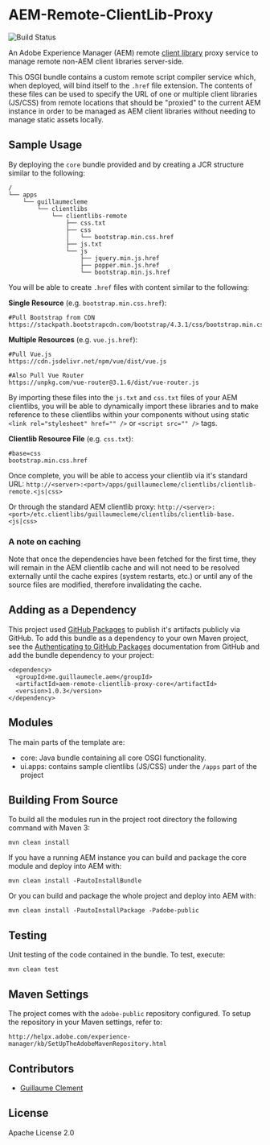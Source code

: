 # AEM-Remote-ClientLib-Proxy

![Build Status](https://github.com/GuillaumeCleme/AEM-Remote-ClientLib-Proxy/workflows/Maven%20Build/badge.svg)

An Adobe Experience Manager (AEM) remote [client library](https://docs.adobe.com/content/help/en/experience-manager-65/developing/introduction/clientlibs.html) proxy service to manage remote non-AEM client libraries server-side.

This OSGI bundle contains a custom remote script compiler service which, when deployed, will bind itself to the `.href` file extension. The contents of these files can be used to specify the URL of one or multiple client libraries (JS/CSS) from remote locations that should be "proxied" to the current AEM instance in order to be managed as AEM client libraries without needing to manage static assets locally.

## Sample Usage

By deploying the `core` bundle provided and by creating a JCR structure similar to the following:

```
/
└── apps
    └── guillaumecleme
        └── clientlibs
            └── clientlibs-remote
                ├── css.txt
                ├── css
                │   └── bootstrap.min.css.href
                ├── js.txt
                └── js
                    ├── jquery.min.js.href
                    ├── popper.min.js.href
                    └── bootstrap.min.js.href
```

You will be able to create `.href` files with content similar to the following:

**Single Resource** (e.g. `bootstrap.min.css.href`):
```
#Pull Bootstrap from CDN
https://stackpath.bootstrapcdn.com/bootstrap/4.3.1/css/bootstrap.min.css
```
**Multiple Resources** (e.g. `vue.js.href`):
```
#Pull Vue.js
https://cdn.jsdelivr.net/npm/vue/dist/vue.js

#Also Pull Vue Router
https://unpkg.com/vue-router@3.1.6/dist/vue-router.js
```

By importing these files into the `js.txt` and `css.txt` files of your AEM clientlibs, you will be able to dynamically import these libraries and to make reference to these clientlibs within your components without using static `<link rel="stylesheet" href="" />` or `<script src="" />` tags.

**Clientlib Resource File** (e.g. `css.txt`):
```
#base=css
bootstrap.min.css.href
```

Once complete, you will be able to access your clientlib via it's standard URL: `http://<server>:<port>/apps/guillaumecleme/clientlibs/clientlib-remote.<js|css>`

Or through the standard AEM clientlib proxy: `http://<server>:<port>/etc.clientlibs/guillaumecleme/clientlibs/clientlib-base.<js|css>`

### A note on caching
Note that once the dependencies have been fetched for the first time, they will remain in the AEM clientlib cache and will not need to be resolved externally until the cache expires (system restarts, etc.) or until any of the source files are modified, therefore invalidating the cache.

## Adding as a Dependency
This project used [GitHub Packages](https://github.com/features/packages) to publish it's artifacts publicly via GitHub. To add this bundle as a dependency to your own Maven project, see the [Authenticating to GitHub Packages](https://help.github.com/en/packages/using-github-packages-with-your-projects-ecosystem/configuring-apache-maven-for-use-with-github-packages#authenticating-to-github-packages) documentation from GitHub and add the bundle dependency to your project:

```
<dependency>
  <groupId>me.guillaumecle.aem</groupId>
  <artifactId>aem-remote-clientlib-proxy-core</artifactId>
  <version>1.0.3</version>
</dependency>
```

## Modules

The main parts of the template are:

* core: Java bundle containing all core OSGI functionality.
* ui.apps: contains sample clientlibs (JS/CSS) under the `/apps` part of the project

## Building From Source

To build all the modules run in the project root directory the following command with Maven 3:

    mvn clean install

If you have a running AEM instance you can build and package the core module and deploy into AEM with:

    mvn clean install -PautoInstallBundle    

Or you can build and package the whole project and deploy into AEM with:

    mvn clean install -PautoInstallPackage -Padobe-public


## Testing

Unit testing of the code contained in the bundle. To test, execute:

    mvn clean test

## Maven Settings

The project comes with the `adobe-public` repository configured. To setup the repository in your Maven settings, refer to:

    http://helpx.adobe.com/experience-manager/kb/SetUpTheAdobeMavenRepository.html

## Contributors

* [Guillaume Clement](https://guillaumecle.me)

## License
Apache License 2.0


